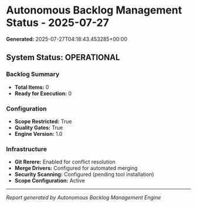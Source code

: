 # Autonomous Backlog Management Status - 2025-07-27

**Generated:** 2025-07-27T04:18:43.453285+00:00

## System Status: OPERATIONAL

### Backlog Summary

- **Total Items:** 0
- **Ready for Execution:** 0


### Configuration

- **Scope Restricted:** True
- **Quality Gates:** True
- **Engine Version:** 1.0

### Infrastructure

- **Git Rerere:** Enabled for conflict resolution
- **Merge Drivers:** Configured for automated merging
- **Security Scanning:** Configured (pending tool installation)
- **Scope Configuration:** Active

---
*Report generated by Autonomous Backlog Management Engine*
